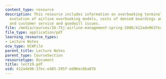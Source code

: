 ```yaml
---
content_type: resource
description: This resource includes information on overbooking terminology and relationships,
  evolution of airline overbooking models, costs of denied boardings and spoilage,
  and customer service and goodwill issues.
file: /media/courses/16-75j-airline-management-spring-2006/412ade9637ece485295fed96ec8ba876_lect19.pdf
file_type: application/pdf
learning_resource_types:
- Lecture Notes
ocw_type: OCWFile
parent_title: Lecture Notes
parent_type: CourseSection
resourcetype: Document
title: lect19.pdf
uid: 412ade96-37ec-e485-295f-ed96ec8ba876
---
```

